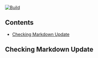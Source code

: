 [![Build](https://github.com/jonreid/ExpectToEventuallyEqual/actions/workflows/build.yml/badge.svg)](https://github.com/jonreid/ExpectToEventuallyEqual/actions/workflows/build.yml)

<!-- toc -->
## Contents

  * [Checking Markdown Update](#checking-markdown-update)<!-- endToc -->

## Checking Markdown Update

<!-- snippet: task -->

<!-- snippet: number-of-rows -->

<!-- snippet: test-example -->
